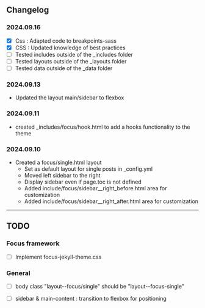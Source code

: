 ## Changelog

### 2024.09.16
- [x] Css : Adapted code to breakpoints-sass
- [x] CSS : Updated knowledge of best practices
- [ ] Tested includes outside of the _includes folder
- [ ] Tested layouts outside of the _layouts folder
- [ ] Tested data outside of the _data folder

### 2024.09.13
- Updated the layout main/sidebar to flexbox

### 2024.09.11
- created _includes/focus/hook.html to add a hooks functionality to the theme

### 2024.09.10
- Created a focus/single.html layout
    - Set as default layout for single posts in _config.yml
    - Moved left sidebar to the right
    - Display sidebar even if page.toc is not defined
    - Added include/focus/sidebar__right_before.html area for customization
    - Added include/focus/sidebar__right_after.html area for customization
    
    
    
---

## TODO

### Focus framework
- [ ] Implement focus-jekyll-theme.css

### General
- [ ] body class "layout--focus/single" should be "layout--focus-single"
- [ ] sidebar & main-content : transition to flexbox for positioning
 